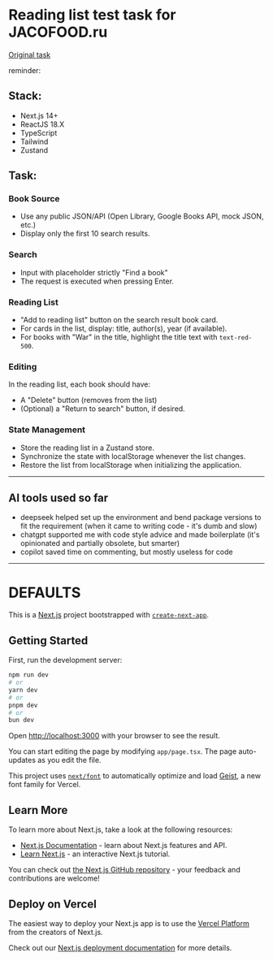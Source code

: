 # Reading list test task for JACOFOOD.ru

[Original task](https://docs.google.com/document/d/1BeBupcA0z8noMpIBwQAjlyo4npKIbchHdGeh6Nnj4lM/edit?tab=t.0)

reminder:

## Stack:

- Next.js 14+
- ReactJS 18.X
- TypeScript
- Tailwind
- Zustand

## Task:

### Book Source

- Use any public JSON/API (Open Library, Google Books API, mock JSON, etc.)
- Display only the first 10 search results.

### Search

- Input with placeholder strictly "Find a book"
- The request is executed when pressing Enter.

### Reading List

- "Add to reading list" button on the search result book card.
- For cards in the list, display: title, author(s), year (if available).
- For books with "War" in the title, highlight the title text with `text-red-500`.

### Editing

In the reading list, each book should have:

- A "Delete" button (removes from the list)
- (Optional) a "Return to search" button, if desired.

### State Management

- Store the reading list in a Zustand store.
- Synchronize the state with localStorage whenever the list changes.
- Restore the list from localStorage when initializing the application.

---

## AI tools used so far

- deepseek helped set up the environment and bend package versions to fit the requirement (when it came to writing code - it's dumb and slow)
- chatgpt supported me with code style advice and made boilerplate (it's opinionated and partially obsolete, but smarter)
- copilot saved time on commenting, but mostly useless for code

---

# DEFAULTS

This is a [Next.js](https://nextjs.org) project bootstrapped with [`create-next-app`](https://nextjs.org/docs/app/api-reference/cli/create-next-app).

## Getting Started

First, run the development server:

```bash
npm run dev
# or
yarn dev
# or
pnpm dev
# or
bun dev
```

Open [http://localhost:3000](http://localhost:3000) with your browser to see the result.

You can start editing the page by modifying `app/page.tsx`. The page auto-updates as you edit the file.

This project uses [`next/font`](https://nextjs.org/docs/app/building-your-application/optimizing/fonts) to automatically optimize and load [Geist](https://vercel.com/font), a new font family for Vercel.

## Learn More

To learn more about Next.js, take a look at the following resources:

- [Next.js Documentation](https://nextjs.org/docs) - learn about Next.js features and API.
- [Learn Next.js](https://nextjs.org/learn) - an interactive Next.js tutorial.

You can check out [the Next.js GitHub repository](https://github.com/vercel/next.js) - your feedback and contributions are welcome!

## Deploy on Vercel

The easiest way to deploy your Next.js app is to use the [Vercel Platform](https://vercel.com/new?utm_medium=default-template&filter=next.js&utm_source=create-next-app&utm_campaign=create-next-app-readme) from the creators of Next.js.

Check out our [Next.js deployment documentation](https://nextjs.org/docs/app/building-your-application/deploying) for more details.
